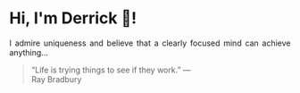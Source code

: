 # Hi, I'm Derrick 👋!
<p align="justify">I admire uniqueness and believe that a clearly focused mind can achieve anything...</p> 
<!-- #quote-start -->
<blockquote>&ldquo;Life is trying things to see if they work.&rdquo; &mdash; <footer>Ray Bradbury</footer></blockquote>
<!-- #quote-end -->
